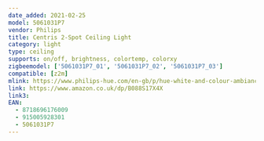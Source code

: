 ```yaml
---
date_added: 2021-02-25
model: 5061031P7
vendor: Philips
title: Centris 2-Spot Ceiling Light
category: light
type: ceiling
supports: on/off, brightness, colortemp, colorxy
zigbeemodel: ['5061031P7_01', '5061031P7_02', '5061031P7_03']
compatible: [z2m]
mlink: https://www.philips-hue.com/en-gb/p/hue-white-and-colour-ambiance-centris-2-spot-ceiling-light/5061031P7
link: https://www.amazon.co.uk/dp/B088S17X4X
link3: 
EAN: 
  - 8718696176009
  - 915005928301
  - 5061031P7
---
```

